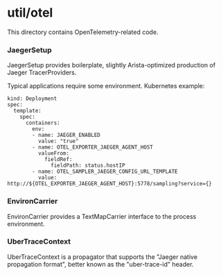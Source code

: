 # util/otel

This directory contains OpenTelemetry-related code.

### JaegerSetup

JaegerSetup provides boilerplate, slightly Arista-optimized production of Jaeger TracerProviders.

Typical applications require some environment. Kubernetes example:

```
kind: Deployment
spec:
  template:
    spec:
      containers:
        env:
        - name: JAEGER_ENABLED
          value: "true"
        - name: OTEL_EXPORTER_JAEGER_AGENT_HOST
          valueFrom:
            fieldRef:
              fieldPath: status.hostIP
        - name: OTEL_SAMPLER_JAEGER_CONFIG_URL_TEMPLATE
          value: http://${OTEL_EXPORTER_JAEGER_AGENT_HOST}:5778/sampling?service={}
```

### EnvironCarrier

EnvironCarrier provides a TextMapCarrier interface to the process environment.

### UberTraceContext

UberTraceContext is a propagator that supports the "Jaeger native propagation format", better known as the "uber-trace-id" header.
